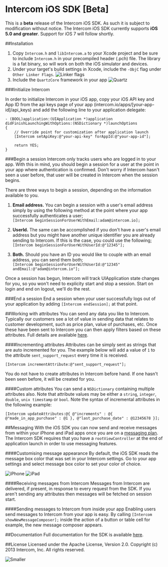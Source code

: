# Intercom iOS SDK [Beta]
This is a **beta** release of the Intercom iOS SDK. As such it is subject to modification without notice. The Intercom iOS SDK currently supports **iOS 5.0 and greater**. Support for iOS 7 will follow shortly.

##Installation

1. Copy `Intercom.h` and `libIntercom.a` to your Xcode project and be sure to include `Intercom.h` in your precompiled header (.pch) file. The library is a fat binary, so will work on both the iOS simulator and devices. 
2. Under your target's build settings in Xcode, include the `-ObjC` flag under `Other Linker Flags`.
![Linker flags](http://d.pr/i/58KP+)
3. Include the `QuartzCore` framework in your app
![Quartz](http://d.pr/i/ZgWp+)

###Initialize Intercom

In order to initialize Intercom in your iOS app, copy your iOS API key and App ID from the api keys page of your app (intercom.io/apps/\[your-app-id\]/api_keys) and add the following line to your application delegate:

```
- (BOOL)application:(UIApplication *)application didFinishLaunchingWithOptions:(NSDictionary *)launchOptions
{
    // Override point for customization after application launch
    [Intercom setApiKey:@"your-api-key" forAppId:@"your-app-id"];
    
    return YES;
}
```

###Begin a session
Intercom only tracks users who are logged in to your app.  With this in mind, you should begin a session for a user at the point in your app where authentication is confirmed.  Don't worry if Intercom hasn't seen a user before, that user will be created in Intercom when the session begins.

There are three ways to begin a session, depending on the information available to you.

1. **Email address.**  You can begin a session with a user's email address simply by using the following method at the point where your app successfully authenticates a user;   
`[Intercom beginSessionForUserWithEmail:adam@intercom.io];`

2. **UserId.** The same can be accomplished if you don't have a user's email address but you might have another unique identifier you are already sending to Intercom.  If this is the case, you could use the following;  
`[Intercom beginSessionForUserWithUserId:@"12345"];`

3. **Both.** Should you have an ID you would like to couple with an email address, you can send them both;  
`[Intercom beginSessionForUserWithUserId:@"12345" andEmail:@"adam@intercom.io"];`

Once a session has begun, Intercom will track UIApplication state changes for you, so you won't need to explicity start and stop a session. Start on login and end on logout, we'll do the rest.
	
###End a session
End a session when your user successfully logs out of your application by adding `[Intercom endSession];` at that point.

##Working with attributes
You can send any data you like to Intercom. Typically our customers see a lot of value in sending data that relates to customer development, such as price plan, value of purchases, etc. Once these have been sent to Intercom you can then apply filters based on these attributes. Full details are available [here](http://docs.intercom.io/intercom-ios/Classes/Intercom.html#task_Working%20with%20attributes).

####Incrementing attributes
Attributes can be simply sent as strings that are auto incremented for you. The example below will add a value of `1` to the attribute `sent_support_request` every time it is received.

`[Intercom incrementAttribute:@"sent_support_request"];`

You do not have to create attributes in Intercom before hand. If one hasn't been seen before, it will be created for you.

####Custom attributes
You can send a `NSDictionary` containing multiple attributes also. Note that attribute values may be either a `string`, `integer`, `double`, `unix timestamp` or `bool`. Note the syntax of incremental attributes in the following example:

`[Intercom updateAttributes:@{ @"increments" : @{ @"made_in_app_purchase" : @1 }, @"last_purchase_date" : @12345678 }];`

##Messaging
With the iOS SDK you can now send and receive messages from within your iPhone and iPad apps once you are on a [messaging plan](https://www.intercom.io/pricing).  The Intercom SDK requires that you have a `rootViewController` at the end of application launch in order to use messaging features.

####Customising message appearance
By default, the iOS SDK reads the message box color that was set in your Intercom settings. Go to your app settings and select message box color to set your color of choice.

![iPhone](https://github-camo.global.ssl.fastly.net/4717ff231a296e8a10f08a0481e0bfaa8e0884c4/687474703a2f2f642e70722f692f4a73485a2b)
![iPad](https://github-camo.global.ssl.fastly.net/dd6f10866e3cb16756c4d31e9e91c18361e04645/687474703a2f2f642e70722f692f4a6b6b742b)

####Receiving messages from Intercom
Messages from Intercom are delivered, if present, in response to every request from the SDK. If you aren't sending any attributes then messages will be fetched on session start.

####Sending messages to Intercom from inside your app
Enabling users send messages to Intercom from your app is easy.  By calling `[Intercom showNewMessageComposer];` inside the action of a button or table cell for example, the new message composer appears.

##Documentation
Full documentation for the SDK is available [here](http://docs.intercom.io/intercom-ios/Classes/Intercom.html).

##License
Licensed under the Apache License, Version 2.0. Copyright (c) 2013 Intercom, Inc. All rights reserved.

![Smaller](https://d2nvy5xhcrv86v.cloudfront.net/assets/emails/v01/mail-logo-143d4547a151e7cb9e1571a633ecbb4b.png)
